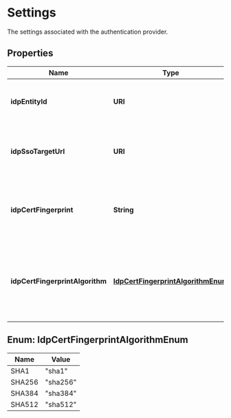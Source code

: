 

# Settings

The settings associated with the authentication provider.

## Properties

| Name | Type | Description | Notes |
|------------ | ------------- | ------------- | -------------|
|**idpEntityId** | **URI** | The Entity ID for the identity provider (IdP). |  |
|**idpSsoTargetUrl** | **URI** | The SSO target url for the identity provider (IdP). |  |
|**idpCertFingerprint** | **String** | The certificate fingerprint for the identity provider (IdP) |  |
|**idpCertFingerprintAlgorithm** | [**IdpCertFingerprintAlgorithmEnum**](#IdpCertFingerprintAlgorithmEnum) | The algorithm used to generate the identity provider&#39;s (IdP) certificate fingerprint |  [optional] |



## Enum: IdpCertFingerprintAlgorithmEnum

| Name | Value |
|---- | -----|
| SHA1 | &quot;sha1&quot; |
| SHA256 | &quot;sha256&quot; |
| SHA384 | &quot;sha384&quot; |
| SHA512 | &quot;sha512&quot; |




